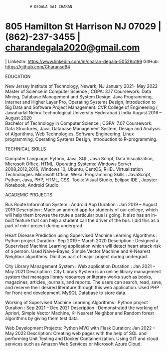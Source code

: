                # DEGALA SAI CHARAN
# 805 Hamilton St Harrison NJ 07029 | (862)-237-3455 | charandegala2020@gmail.com 
| LinkedIn: https://www.linkedin.com/in/charan-degala-50529b199
       GitHub:  https://github.com/Charansd84

 EDUCATION
 
New Jersey Institute of Technology, Newark, NJ            January 2021- May 2022
 Master of Science in Computer Science  ; CGPA: 3.17
Coursework: Data Mining, Database Management and System Design, Java Programming, Internet and Higher Layer Pro, Operating Systems Design, Introduction to Big Data and Software Project Management.
CVR College of Engineering ( Jawaharlal Nehru Technological University Hyderabad ) India  August 2016 – August 2020                                                                             
Bachelor of Technology in Computer Science ; CGPA: 7.07
Coursework: Data Structures, Java, Database Management System, Design and Analysis of Algorithms, Web Technologies, Software Engineering, Linux programming, Operating Systems Design, Introduction to R-programming.

TECHNICAL SKILLS 
 
Computer Language: Python, Java, SQL, Java Script, Data Visualization, Microsoft Office, HTML.
Operating Systems: Windows Server 2008,2012,2016, Windows 10, Ubuntu, CentOS, RHEL 
Virtualization Technologies: Microsoft Office, Weka.
Programming Skills : JavaScript, Python, Java, PHP, HTML, CSS.
Tools:  Visual Studio, Eclipse IDE , Jupyter Notebook, Android Studio.
 
  ACADEMIC PROJECTS 
 
Bus Route Information System : Android App
Duration : Jan 2019 – August 2019
Description : Made an android app for students of our college, which will help them browse the route a particular bus is going. It also has an in-built feature that can help a student call the driver of the bus. I did this as a part of mini-project during undergrad. 

Heart Disease Prediction using Supervised Machine Learning Algorithms : Python project
Duration : Sep 2019 – March 2020
Description : Designed a Supervised Machine Learning application which will detect heart attack risk of a person. Used Naïve-Bayes, Simple Vector Machine and K-Nearest Neighbor algorithms. Did it as part of major project during undergrad.

City Library Management System : Web application
Duration :  Jan 2021 – May 2021
Description : City Library System is an online library management system that manages library resources or literary works such as books, magazines, articles, journals, and reports. The users can search, read, save, and reserve their desired literature through this web application. Used PHP for front-end development. MySQL Database to store data.

Working of Supervised Machine Learning Algorithms : Python project
Duration : Sep 2021 – Dec 2021
Description : Demonstrated the working of Apriori, Simple Vector Machine, K- Nearest Neighbor and Random forest algorithms by giving them test data. 

Web Development Projects: Python MVC with Flask 
Duration: Jan 2022 – May 2022
Description: Creating web pages with the help of SQL and performing Unit Testing and Docker Containerization.
Using GIT and cloud services such as Amazon Web Services or Microsoft Azure Cloud.

